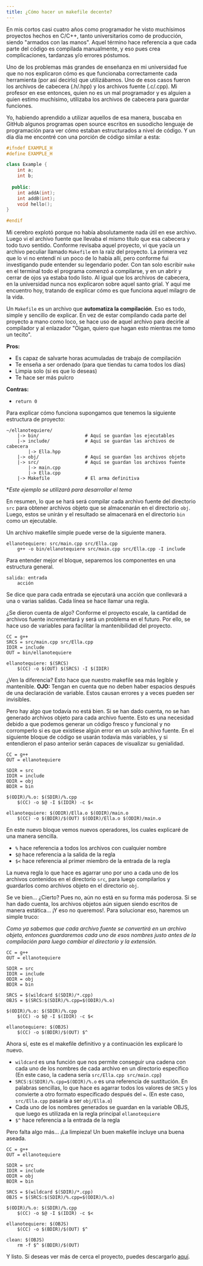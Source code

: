 ```yaml
---
title: ¿Cómo hacer un makefile decente?
---
```


En mis cortos casi cuatro años como programador he visto muchísimos proyectos hechos en C/C++, tanto universitarios como de producción,
siendo "armados con las manos". Aquel término hace referencia a que cada parte del código es compilada manualmente,
y eso pues crea complicaciones, tardanzas y/o errores póstumos.

Uno de los problemas más grandes de enseñanza en mi universidad fue que no nos explicaron cómo es que funcionaba
correctamente cada herramienta (por así decirlo) que utilizábamos. Uno de esos casos fueron los archivos de cabecera 
(.h/.hpp) y los archivos fuente (.c/.cpp). Mi profesor en ese entonces, quien no es un 
mal programador y es alguien a quien estimo muchísimo, utilizaba los archivos de cabecera para guardar funciones. 

Yo, habiendo aprendido a utilizar aquellos de esa manera, buscaba en GitHub algunos programas open source escritos
en susodicho lenguaje de programación para ver cómo estaban estructurados a nivel de código. Y un día día 
me encontré con una porción de código similar a esta:

```cpp
#ifndef EXAMPLE_H
#define EXAMPLE_H

class Example {
    int a;
    int b;
  
  public:
    int addA(int);
    int addB(int);
    void hello();
}

#endif
```

Mi cerebro explotó porque no había absolutamente nada útil en ese archivo. Luego vi el archivo fuente que llevaba 
el mismo título que esa cabecera y todo tuvo sentido. Conforme revisaba
aquel proyecto, vi que yacía un archivo peculiar llamado `Makefile` en la raíz del proyecto. La primera vez que 
lo vi no entendí ni un poco de lo había allí, pero conforme fui investigando pude entender su legendario poder.
Con tan solo escribir `make` en el terminal todo el programa comenzó a compilarse, y en un abrir y cerrar de ojos
ya estaba todo listo. Al igual que los archivos de cabecera, en la universidad nunca nos explicaron sobre aquel santo grial.
Y aquí me encuentro hoy, tratando de explicar cómo es que funciona aquel milagro de la vida.

Un `Makefile` es un archivo que **automatiza la compilación**. Eso es todo, simple y sencillo de explicar.
En vez de estar compilando cada parte del proyecto a mano como loco, se hace uso de aquel archivo para decirle
al compilador y al enlazador "Oigan, quiero que hagan esto mientras me tomo un tecito".

**Pros:**

- Es capaz de salvarte horas acumuladas de trabajo de compilación
- Te enseña a ser ordenado (para que tiendas tu cama todos los días)
- Limpia solo (si es que lo deseas)
- Te hace ser más pulcro

**Contras:**

- `return 0`

Para explicar cómo funciona supongamos que tenemos la siguiente estructura de proyecto:

```
~/ellanotequiere/
    |-> bin/                 # Aquí se guardan los ejecutables
    |-> include/             # Aquí se guardan las archivos de cabecera
        |-> Ella.hpp
    |-> obj/                 # Aquí se guardan los archivos objeto
    |-> src/                 # Aquí se guardan los archivos fuente
        |-> main.cpp
        |-> Ella.cpp
    |-> Makefile             # El arma definitiva
```
**Este ejemplo se utilizará para desarrollar el tema*

En resumen, lo que se hará será compilar cada archivo fuente del directorio `src` para obtener archivos objeto 
que se almacenarán en el directorio `obj`. Luego, estos se unirán y el resultado se almacenará en el directorio 
`bin` como un ejecutable.

Un archivo makefile simple puede verse de la siguiente manera.

```make
ellanotequiere: src/main.cpp src/Ella.cpp
    g++ -o bin/ellanotequiere src/main.cpp src/Ella.cpp -I include
```

Para entender mejor el bloque, separemos los componentes en una estructura general.

```make
salida: entrada
    acción
```

Se dice que para cada entrada se ejecutará una acción que conllevará a una o varias salidas. Cada línea se hace
llamar una regla.

¿Se dieron cuenta de algo? Conforme el proyecto escale, la cantidad de archivos fuente incrementará y será un
problema en el futuro. Por ello, se hace uso de variables para facilitar la mantenibilidad del proyecto.

```make
CC = g++
SRCS = src/main.cpp src/Ella.cpp
IDIR = include
OUT = bin/ellanotequiere

ellanotequiere: $(SRCS)
    $(CC) -o $(OUT) $(SRCS) -I $(IDIR)
```

¿Ven la diferencia? Esto hace que nuestro makefile sea más legible y mantenible. **OJO:** Tengan en cuenta que 
no deben haber espacios después de una declaración de variable. Estos causan errores y a veces pueden ser invisibles.

Pero hay algo que todavía no está bien. Si se han dado cuenta, no se han generado archivos objeto para cada 
archivo fuente. Esto es una necesidad debido a que podemos generar un código fresco y funcional y no corromperlo
si es que existiese algún error en un solo archivo fuente. En el siguiente bloque de código se usarán todavía más
variables, y si entendieron el paso anterior serán capaces de visualizar su genialidad.

```make
CC = g++
OUT = ellanotequiere

SDIR = src
IDIR = include
ODIR = obj
BDIR = bin

$(ODIR)/%.o: $(SDIR)/%.cpp
	$(CC) -o $@ -I $(IDIR) -c $<

ellanotequiere: $(ODIR)/Ella.o $(ODIR)/main.o
	$(CC) -o $(BDIR)/$(OUT) $(ODIR)/Ella.o $(ODIR)/main.o
```

En este nuevo bloque vemos nuevos operadores, los cuales explicaré de una manera sencilla.

- `%` hace referencia a todos los archivos con cualquier nombre
- `$@` hace referencia a la salida de la regla
- `$<` hace referencia al primer miembro de la entrada de la regla

La nueva regla lo que hace es agarrar uno por uno a cada uno de los archivos contenidos en el directorio `src`, 
para luego compilarlos y guardarlos como archivos objeto en el directorio `obj`.

Se ve bien... ¿Cierto? Pues no, aún no está en su forma más poderosa. Si se han dado cuenta, los archivos objetos
aún siguen siendo escritos de manera estática... ¡Y eso no queremos!. Para solucionar eso, haremos un simple truco:

*Como ya sabemos que cada archivo fuente se convertirá en un archivo objeto, entonces guardaremos cada uno de esos 
nombres justo antes de la compilación para luego cambiar el directorio y la extensión.*

```make
CC = g++
OUT = ellanotequiere

SDIR = src
IDIR = include
ODIR = obj
BDIR = bin

SRCS = $(wildcard $(SDIR)/*.cpp)
OBJS = $(SRCS:$(SDIR)/%.cpp=$(ODIR)/%.o)

$(ODIR)/%.o: $(SDIR)/%.cpp
	$(CC) -o $@ -I $(IDIR) -c $<

ellanotequiere: $(OBJS)
	$(CC) -o $(BDIR)/$(OUT) $^
```

Ahora sí, este es el makefile definitivo y a continuación les explicaré lo nuevo.

- `wildcard` es una función que nos permite conseguir una cadena con cada uno de los nombres de cada archivo en un directorio específico (En este caso, la cadena sería `src/Ella.cpp src/main.cpp`)
- `SRCS:$(SDIR)/%.cpp=$(ODIR)/%.o` es una referencia de sustitución. En palabras sencillas, lo que hace es agarrar todos los valores de `SRCS` y los convierte
a otro formato especificado después del `=`. (En este caso, `src/Ella.cpp` pasaría a ser `obj/Ella.o`)
- Cada uno de los nombres generados se guardan en la variable OBJS, que luego es utilizada en la regla principal `ellanotequiere`
- `$^` hace referencia a la entrada de la regla

Pero falta algo más... ¡La limpieza! Un buen makefile incluye una buena aseada.

```make
CC = g++
OUT = ellanotequiere

SDIR = src
IDIR = include
ODIR = obj
BDIR = bin

SRCS = $(wildcard $(SDIR)/*.cpp)
OBJS = $(SRCS:$(SDIR)/%.cpp=$(ODIR)/%.o)

$(ODIR)/%.o: $(SDIR)/%.cpp
	$(CC) -o $@ -I $(IDIR) -c $<

ellanotequiere: $(OBJS)
	$(CC) -o $(BDIR)/$(OUT) $^

clean: $(OBJS)
	rm -f $^ $(BDIR)/$(OUT)
```

Y listo. Si deseas ver más de cerca el proyecto, puedes descargarlo [aquí](https://github.com/pebeto/ellanotequiere).
